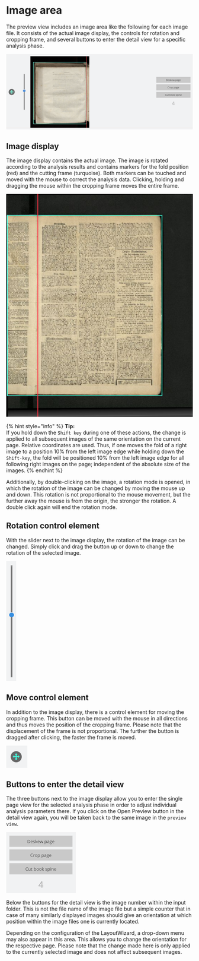 # Image area

The preview view includes an image area like the following for each image file. It consists of the actual image display, the controls for rotation and cropping frame, and several buttons to enter the detail view for a specific analysis phase.

![An image file in the preview view](../../../../.gitbook/assets/intranda_step_crop_15.png)

## Image display

The image display contains the actual image. The image is rotated according to the analysis results and contains markers for the fold position \(red\) and the cutting frame \(turquoise\). Both markers can be touched and moved with the mouse to correct the analysis data. Clicking, holding and dragging the mouse within the cropping frame moves the entire frame.

![Image display with the display of the book fold and the cutting frame](../../../../.gitbook/assets/intranda_step_crop_preview-bild2.png)

{% hint style="info" %}
**Tip:**  
If you hold down the `Shift key` during one of these actions, the change is applied to all subsequent images of the same orientation on the current page. Relative coordinates are used. Thus, if one moves the fold of a right image to a position 10% from the left image edge while holding down the `Shift-key`, the fold will be positioned 10% from the left image edge for all following right images on the page; independent of the absolute size of the images.
{% endhint %}

Additionally, by double-clicking on the image, a rotation mode is opened, in which the rotation of the image can be changed by moving the mouse up and down. This rotation is not proportional to the mouse movement, but the further away the mouse is from the origin, the stronger the rotation. A double click again will end the rotation mode.

## Rotation control element

With the slider next to the image display, the rotation of the image can be changed. Simply click and drag the button up or down to change the rotation of the selected image.

![Slider for the rotation](../../../../.gitbook/assets/intranda_step_crop_preview-rotationsregler.png)

## Move control element

In addition to the image display, there is a control element for moving the cropping frame. This button can be moved with the mouse in all directions and thus moves the position of the cropping frame. Please note that the displacement of the frame is not proportional. The further the button is dragged after clicking, the faster the frame is moved.

![Control element for moving the frame](../../../../.gitbook/assets/intranda_step_crop_preview-movecontent.png)

## Buttons to enter the detail view

The three buttons next to the image display allow you to enter the single page view for the selected analysis phase in order to adjust individual analysis parameters there. If you click on the Open Preview button in the detail view again, you will be taken back to the same image in the `preview view`.

![Buttons to enter the detail view](../../../../.gitbook/assets/intranda_step_crop_16.png)

Below the buttons for the detail view is the image number within the input folder. This is not the file name of the image file but a simple counter that in case of many similarly displayed images should give an orientation at which position within the image files one is currently located.

Depending on the configuration of the LayoutWizard, a drop-down menu may also appear in this area. This allows you to change the orientation for the respective page. Please note that the change made here is only applied to the currently selected image and does not affect subsequent images.

